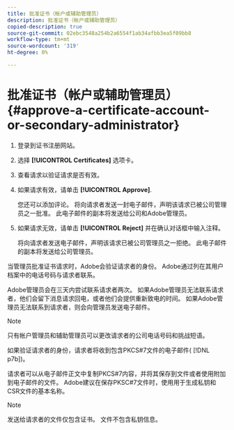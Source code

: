 ```yaml
---
title: 批准证书（帐户或辅助管理员）
description: 批准证书（帐户或辅助管理员）
copied-description: true
source-git-commit: 02ebc3548a254b2a6554f1ab34afbb3ea5f09bb8
workflow-type: tm+mt
source-wordcount: '319'
ht-degree: 0%

---
```


# 批准证书（帐户或辅助管理员）{#approve-a-certificate-account-or-secondary-administrator}

1. 登录到证书注册网站。
1. 选择 **[!UICONTROL Certificates]** 选项卡。
1. 查看请求以验证请求是否有效。
1. 如果请求有效，请单击 **[!UICONTROL Approve]**.

   您还可以添加评论。 将向请求者发送一封电子邮件，声明该请求已被公司管理员之一批准。 此电子邮件的副本将发送给公司和Adobe管理员。

1. 如果请求无效，请单击 **[!UICONTROL Reject]** 并在确认对话框中输入注释。

   将向请求者发送电子邮件，声明该请求已被公司管理员之一拒绝。 此电子邮件的副本将发送给公司管理员。

当管理员批准证书请求时，Adobe会验证请求者的身份。 Adobe通过列在其用户档案中的电话号码与请求者联系。

Adobe管理员会在三天内尝试联系请求者两次。 如果Adobe管理员无法联系请求者，他们会留下消息请求回电，或者他们会提供重新致电的时间。 如果Adobe管理员无法联系到请求者，则会向管理员发送电子邮件。

>[!NOTE]
>
>只有帐户管理员和辅助管理员可以更改请求者的公司电话号码和挑战短语。

如果验证请求者的身份，请求者将收到包含PKCS#7文件的电子邮件( [!DNL p7b])。

请求者可以从电子邮件正文中复制PKCS#7内容，并将其保存到文件或者使用附加到电子邮件的文件。 Adobe建议在保存PKSC#7文件时，使用用于生成私钥和CSR文件的基本名称。

>[!NOTE]
>
>发送给请求者的文件仅包含证书。 文件不包含私钥信息。
